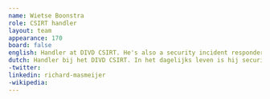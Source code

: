 ```yaml
---
name: Wietse Boonstra
role: CSIRT handler
layout: team
appearance: 170
board: false
english: Handler at DIVD CSIRT. He's also a security incident responder at the dutch railway company Nederlandse Spoorwegen.
dutch: Handler bij het DIVD CSIRT. In het dagelijks leven is hij security incident responder bij de Nederlandse Spoorwegen.
-twitter: 
linkedin: richard-masmeijer
-wikipedia: 
---
```

